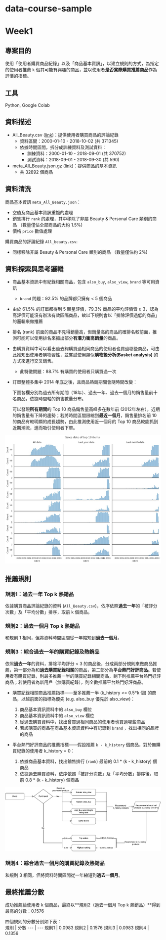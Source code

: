 # data-course-sample

# Week1
## 專案目的

使用「使用者購買商品紀錄」以及「商品基本資訊」，以建立規則的方式，為指定的使用者推薦 k 個其可能有興趣的商品，並以使用者**是否實際購買推薦商品**作為評價的指標。

## 工具

Python, Google Colab

## 資料描述

- All_Beauty.csv ([link](http://deepyeti.ucsd.edu/jianmo/amazon/categoryFilesSmall/All_Beauty.csv))：提供使用者購買商品的評論紀錄
    - 資料區間：2000-01-10 - 2018-10-02 (共 371345)
    - 依據時間區間，拆分成訓練資料及測試資料：
        - 訓練資料：2000-01-10 - 2018-09-01 (共 370752)
        - 測試資料：2018-09-01 - 2018-09-30 (共 590)
- meta_All_Beauty.json.gz ([link](http://deepyeti.ucsd.edu/jianmo/amazon/metaFiles2/meta_All_Beauty.json.gz))：提供商品的基本資訊
    - 共 32892 個商品

## 資料清洗

商品基本資訊 `meta_All_Beauty.json`：

- 空值及商品基本資訊重複的處理
- 銷售排行 `rank` 的處理，其中移除了非屬 Beauty & Personal Care 類別的商品 （數量僅佔全部商品的大約 1.5%)
- 價格 `price` 數值處理

購買商品的評論紀錄 `All_beauty.csv`:

- 同樣移除非屬 Beauty & Personal Care 類別的商品 （數量僅佔約 2%)

## 資料探索與思考邏輯

- 商品基本資訊中有紀錄相關商品，包含 `also_buy`, `also_view`, `brand` 等可用資訊
    - `brand` 問題：92.5% 的品牌都只擁有 < 5 個商品
- 由於 61.5% 的訂單都得到 5 顆星評價，79.3% 商品的平均評價皆 ≥ 3，認為高評價可能沒有辦法有效區隔商品，故以下規則會以「排除評價過低的商品」的邏輯來做推薦
- 排名 (rank) 前面的商品不見得銷量高，但銷量高的商品的確排名較前面，推測可能可以使用排名來抓出部分**有潛力衝高銷量**的商品。
- 由購買資料中可以看出過去夠購買過相同商品的使用者也買過哪些商品，可由此推知出使用者購物習性，並嘗試使用類似**購物籃分析(Basket analysis)** 的方式來進行交叉銷售。
    - 此特徵問題：88.7% 有購買的使用者只購買過一次
- 訂單整體多集中 2014 年底之後，且商品熱銷期間會隨時間改變：
    
    下圖各欄分別為過去所有期間（18年）、過去一年、過去一個月的銷售量前十名商品，依據時間軸的銷售數量分布。
    
    可以發現**所有期間**的 Top 10 商品銷售量高峰多在數年前 (2012年左右），近期的銷售量有下降的趨勢；若將時間區間限縮到**最近一個月**，銷售量排名前 10 的商品有較明顯的成長趨勢，由此推測使用近一個月的 Top 10 商品較能抓到近期潮流，進而吸引使用者下單。
    
![top10_product](img/top10_products.png)

## 推薦規則

### 規則1：過去一年 Top k 熱銷品

依據購買商品評論紀錄的資料 (`All_Beauty.csv`)，依序依照**過去一年**的「被評分次數」及「平均分數」排序，取前 k 個商品。

### 規則2：過去一個月 Top k 熱銷品

和規則 1 相同，但將資料時間區間從一年縮短到**過去一個月**。

### 規則3：綜合過去一年的購買紀錄及熱銷品

依照**過去一年**的資料，排除平均評分 < 3 的商品後，分成兩部分規則來做商品推薦，第一部分為和**過去購買紀錄相關**的商品，第二部分為**平台熱門好評商品**。若使用者有購買紀錄，則最多推薦一半的購買紀錄相關商品，剩下則推薦平台熱門好評商品；若使用者為新用戶（無購買紀錄），則全數推薦平台熱門好評商品。

- 購買紀錄相關商品推薦指標——至多推薦一半 (k_history <= 0.5*k 個) 的商品，以越前面的指標為優先 (e.g. also_buy 優先於 also_view)： 
    1. 商品基本資訊資料中的 `also_buy` 欄位  
    2. 商品基本資訊資料中的 `also_view` 欄位  
    3. 從過去購買資料中，找出曾買過相同商品的使用者也買過哪些商品 
    4. 若該購買的商品在商品基本資訊資料中有記錄到 `brand` ，找出相同的品牌的商品  
    
- 平台熱門好評商品的推薦指標——假設推薦 `k - k_history` 個商品，對於無購買紀錄的使用者 k_history = 0：  
    1. 依據商品基本資料，找出銷售排行 (`rank`) 最前的 0.1 * (k - k_history) 個商品     
    2. 依據過去購買資料，依序依照「被評分次數」及「平均分數」排序後，取前 0.8 * (k - k_history) 個商品  
    
![rule3](img/rule3.png)

### 規則4：綜合過去一個月的購買紀錄及熱銷品  

和規則 3 相同，但將資料時間區間從一年縮短到**過去一個月**。

## 最終推薦分數

成功推薦給使用者 k 個商品，最終以**規則2（過去一個月 Top k 熱銷品）**得到最高的分數：0.1576  

四個規則的分數分別如下表：  
規則 | 分數
--- | ---
規則1 | 0.0983
規則2 | 0.1576
規則3 | 0.0983
規則4 | 0.1356
